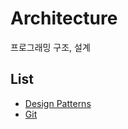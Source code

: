 # Architecture
프로그래밍 구조, 설계

## List
- [Design Patterns](DesignPatterns/README.md)
- [Git](Git/README.md)
